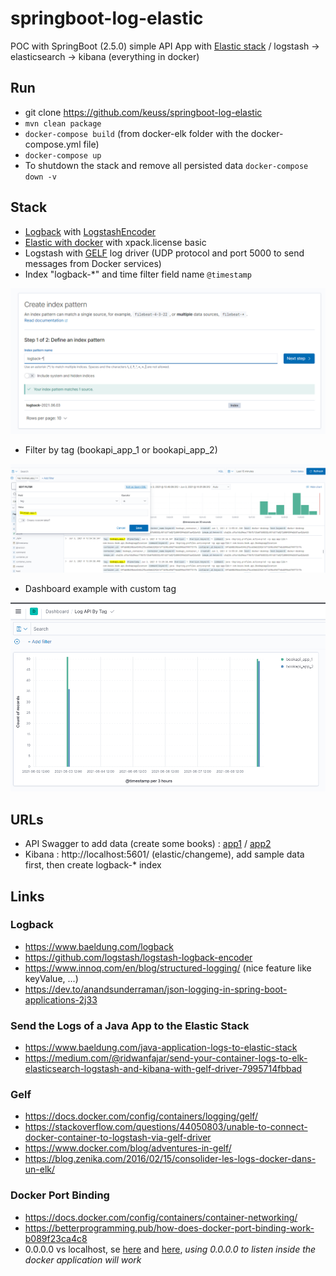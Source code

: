 # springboot-log-elastic

POC with SpringBoot (2.5.0) simple API App with [Elastic stack](https://www.elastic.co/fr/) / logstash -> elasticsearch -> kibana (everything in docker)

## Run

 - git clone https://github.com/keuss/springboot-log-elastic
 - `mvn clean package`
 - `docker-compose build` (from docker-elk folder with the docker-compose.yml file)
 - `docker-compose up`
 - To shutdown the stack and remove all persisted data `docker-compose down -v`

## Stack

 - [Logback](http://logback.qos.ch/) with [LogstashEncoder](https://github.com/logstash/logstash-logback-encoder)
 - [Elastic with docker](https://github.com/deviantony/docker-elk) with xpack.license basic
 - Logstash with [GELF](https://docs.docker.com/config/containers/logging/gelf/) log driver (UDP protocol and port 5000 to send messages from Docker services)
 - Index "logback-*" and time filter field name `@timestamp`

![alt tag](./media/index.PNG)

 - Filter by tag (bookapi_app_1 or bookapi_app_2)

![alt tag](./media/tag.PNG)

 - Dashboard example with custom tag

![alt tag](./media/dashboard.PNG)

## URLs

 - API Swagger to add data (create some books) : [app1](http://localhost:8080/swagger-ui/index.html) / [app2](http://localhost:8082/swagger-ui/index.html)
 - Kibana : http://localhost:5601/ (elastic/changeme), add sample data first, then create logback-* index

## Links

### Logback

 - https://www.baeldung.com/logback
 - https://github.com/logstash/logstash-logback-encoder
 - https://www.innoq.com/en/blog/structured-logging/ (nice feature like keyValue, ...)
 - https://dev.to/anandsunderraman/json-logging-in-spring-boot-applications-2j33

### Send the Logs of a Java App to the Elastic Stack

 - https://www.baeldung.com/java-application-logs-to-elastic-stack	
 - https://medium.com/@ridwanfajar/send-your-container-logs-to-elk-elasticsearch-logstash-and-kibana-with-gelf-driver-7995714fbbad

### Gelf

 - https://docs.docker.com/config/containers/logging/gelf/
 - https://stackoverflow.com/questions/44050803/unable-to-connect-docker-container-to-logstash-via-gelf-driver
 - https://www.docker.com/blog/adventures-in-gelf/
 - https://blog.zenika.com/2016/02/15/consolider-les-logs-docker-dans-un-elk/

### Docker Port Binding

 - https://docs.docker.com/config/containers/container-networking/
 - https://betterprogramming.pub/how-does-docker-port-binding-work-b089f23ca4c8
 - 0.0.0.0 vs localhost, se [here](https://stackoverflow.com/questions/47025647/localhost-vs-0-0-0-0-with-docker-on-mac-os) and [here](https://stackoverflow.com/questions/59179831/docker-app-server-ip-address-127-0-0-1-difference-of-0-0-0-0-ip), _using 0.0.0.0 to listen inside the docker application will work_

